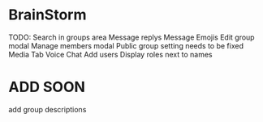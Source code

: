 # BrainStorm
TODO:
Search in groups area
Message replys
Message Emojis
Edit group modal
Manage members modal
Public group setting needs to be fixed
Media Tab
Voice Chat
Add users
Display roles next to names

# ADD SOON
add group descriptions
